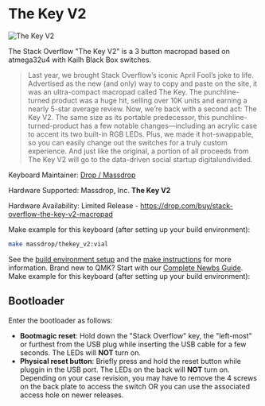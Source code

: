 # The Key V2

![The Key V2](https://massdrop-s3.imgix.net/product-images/stack-overflow-the-key-v2-macropad/FP/U2LJ18sQ1uQuHzg2Quk5_PC-copy.png)


The Stack Overflow "The Key V2" is a 3 button macropad based on atmega32u4 with Kailh Black Box switches.

> Last year, we brought Stack Overflow’s iconic April Fool’s joke to life. Advertised as the new (and only) way to copy and paste on the site, it was an ultra-compact macropad called The Key. The punchline-turned product was a huge hit, selling over 10K units and earning a nearly 5-star average review. Now, we’re back with a second act: The Key V2. The same size as its portable predecessor, this punchline-turned-product has a few notable changes—including an acrylic case to accent its two built-in RGB LEDs. Plus, we made it hot-swappable, so you can easily change out the switches for a truly custom experience. And just like the original, a portion of all proceeds from The Key V2 will go to the data-driven social startup digitalundivided. 

Keyboard Maintainer: [Drop / Massdrop](https://github.com/Massdrop/qmk_firmware)

Hardware Supported: Massdrop, Inc. **The Key V2**

Hardware Availability: Limited Release - https://drop.com/buy/stack-overflow-the-key-v2-macropad


Make example for this keyboard (after setting up your build environment):
```bash
make massdrop/thekey_v2:vial
```

See the [build environment setup](https://docs.qmk.fm/#/getting_started_build_tools) and the [make instructions](https://docs.qmk.fm/#/getting_started_make_guide) for more information. Brand new to QMK? Start with our [Complete Newbs Guide](https://docs.qmk.fm/#/newbs).
Make example for this keyboard (after setting up your build environment):

## Bootloader

Enter the bootloader as follows:
* **Bootmagic reset**: Hold down the "Stack Overflow" key, the "left-most" or furthest from the USB plug while inserting the USB cable for a few seconds. The LEDs will **NOT** turn on.
* **Physical reset button**: Briefly press and hold the reset button while pluggin in the USB port. The LEDs on the back will **NOT** turn on. Depending on your case revision, you may have to remove the 4 screws on the back plate to access the switch OR you can use the associated access hole on newer releases.
